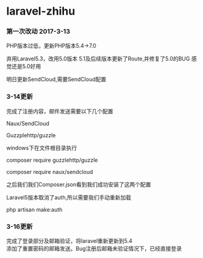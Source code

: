 # laravel-zhihu
### 第一次改动 2017-3-13
PHP版本过低，更新PHP版本5.4->7.0 

弃用Laravel5.3，改用5.0版本
5.1及后续版本更新了Route,并修复了5.0的BUG
感觉还是5.0好用

明日更新SendCloud,需要SendCloud配置

### 3-14更新  
完成了注册内容，邮件发送需要以下几个配置

Naux/SendCloud

Guzzplehttp/guzzle

windows下在文件根目录执行

composer require guzzlehttp/guzzle

composer require naux/sendcloud

之后我们我们Composer.json看到我们成功安装了这两个配置

Laravel5版本取消了auth,所以需要我们手动重新加载

php artisan make:auth

### 3-16更新<br>
完成了登录部分及邮箱验证，将laravel重新更新到5.4<br>添加了重置密码的邮箱发送。Bug注册后邮箱未验证情况下，已经直接登录
